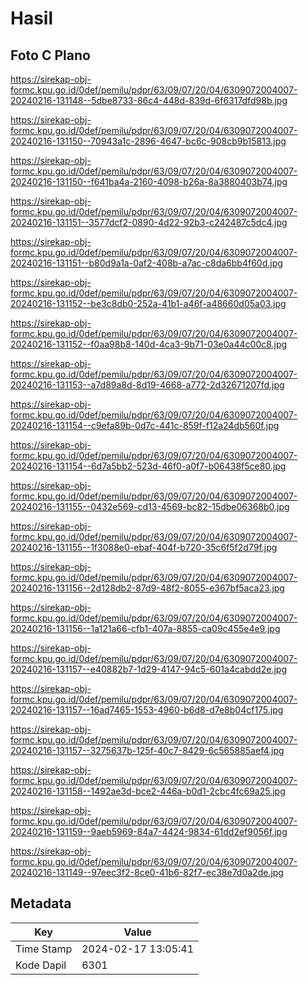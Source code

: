 # Hasil

## Foto C Plano

https://sirekap-obj-formc.kpu.go.id/0def/pemilu/pdpr/63/09/07/20/04/6309072004007-20240216-131148--5dbe8733-86c4-448d-839d-6f6317dfd98b.jpg

https://sirekap-obj-formc.kpu.go.id/0def/pemilu/pdpr/63/09/07/20/04/6309072004007-20240216-131150--70943a1c-2896-4647-bc6c-908cb9b15813.jpg

https://sirekap-obj-formc.kpu.go.id/0def/pemilu/pdpr/63/09/07/20/04/6309072004007-20240216-131150--f641ba4a-2160-4098-b26a-8a3880403b74.jpg

https://sirekap-obj-formc.kpu.go.id/0def/pemilu/pdpr/63/09/07/20/04/6309072004007-20240216-131151--3577dcf2-0890-4d22-92b3-c242487c5dc4.jpg

https://sirekap-obj-formc.kpu.go.id/0def/pemilu/pdpr/63/09/07/20/04/6309072004007-20240216-131151--b80d9a1a-0af2-408b-a7ac-c8da6bb4f60d.jpg

https://sirekap-obj-formc.kpu.go.id/0def/pemilu/pdpr/63/09/07/20/04/6309072004007-20240216-131152--be3c8db0-252a-41b1-a46f-a48660d05a03.jpg

https://sirekap-obj-formc.kpu.go.id/0def/pemilu/pdpr/63/09/07/20/04/6309072004007-20240216-131152--f0aa98b8-140d-4ca3-9b71-03e0a44c00c8.jpg

https://sirekap-obj-formc.kpu.go.id/0def/pemilu/pdpr/63/09/07/20/04/6309072004007-20240216-131153--a7d89a8d-8d19-4668-a772-2d32671207fd.jpg

https://sirekap-obj-formc.kpu.go.id/0def/pemilu/pdpr/63/09/07/20/04/6309072004007-20240216-131154--c9efa89b-0d7c-441c-859f-f12a24db560f.jpg

https://sirekap-obj-formc.kpu.go.id/0def/pemilu/pdpr/63/09/07/20/04/6309072004007-20240216-131154--6d7a5bb2-523d-46f0-a0f7-b06438f5ce80.jpg

https://sirekap-obj-formc.kpu.go.id/0def/pemilu/pdpr/63/09/07/20/04/6309072004007-20240216-131155--0432e569-cd13-4569-bc82-15dbe06368b0.jpg

https://sirekap-obj-formc.kpu.go.id/0def/pemilu/pdpr/63/09/07/20/04/6309072004007-20240216-131155--1f3088e0-ebaf-404f-b720-35c6f5f2d79f.jpg

https://sirekap-obj-formc.kpu.go.id/0def/pemilu/pdpr/63/09/07/20/04/6309072004007-20240216-131156--2d128db2-87d9-48f2-8055-e367bf5aca23.jpg

https://sirekap-obj-formc.kpu.go.id/0def/pemilu/pdpr/63/09/07/20/04/6309072004007-20240216-131156--1a121a66-cfb1-407a-8855-ca09c455e4e9.jpg

https://sirekap-obj-formc.kpu.go.id/0def/pemilu/pdpr/63/09/07/20/04/6309072004007-20240216-131157--e40882b7-1d29-4147-94c5-601a4cabdd2e.jpg

https://sirekap-obj-formc.kpu.go.id/0def/pemilu/pdpr/63/09/07/20/04/6309072004007-20240216-131157--16ad7465-1553-4960-b6d8-d7e8b04cf175.jpg

https://sirekap-obj-formc.kpu.go.id/0def/pemilu/pdpr/63/09/07/20/04/6309072004007-20240216-131157--3275637b-125f-40c7-8429-6c565885aef4.jpg

https://sirekap-obj-formc.kpu.go.id/0def/pemilu/pdpr/63/09/07/20/04/6309072004007-20240216-131158--1492ae3d-bce2-446a-b0d1-2cbc4fc69a25.jpg

https://sirekap-obj-formc.kpu.go.id/0def/pemilu/pdpr/63/09/07/20/04/6309072004007-20240216-131159--9aeb5969-84a7-4424-9834-61dd2ef9056f.jpg

https://sirekap-obj-formc.kpu.go.id/0def/pemilu/pdpr/63/09/07/20/04/6309072004007-20240216-131149--97eec3f2-8ce0-41b6-82f7-ec38e7d0a2de.jpg


## Metadata

| Key        | Value               |
| ---------- | ------------------- |
| Time Stamp | 2024-02-17 13:05:41 |
| Kode Dapil | 6301                |



